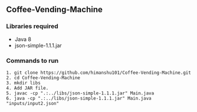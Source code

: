 ## Coffee-Vending-Machine

### Libraries required
* Java 8
* json-simple-1.1.1.jar

### Commands to run
    1. git clone https://github.com/himanshu101/Coffee-Vending-Machine.git
    2. cd Coffee-Vending-Machine
    3. mkdir libs
    4. Add JAR file.
    5. javac -cp ".:../libs/json-simple-1.1.1.jar" Main.java
    6. java -cp ".:../libs/json-simple-1.1.1.jar" Main.java "inputs/input2.json"
